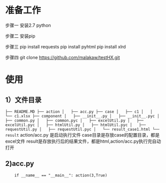 

# 准备工作 #

步骤一
安装2.7 python 

步骤二
安装pip

步骤三
pip install requests
pip install pyhtml
pip install xlrd


步骤四
 git clone https://github.com/malakaw/testHX.git


# 使用 #

## 1）文件目录 ##
`
├── README.MD
├── action
│   ├── acc.py
├── case
│   ├── c1
│   │   └── c1.xlsx
├── component
│   ├── __init__.py
│   ├── __init__.pyc
│   ├── common.py
│   ├── common.pyc
│   ├── excelUtil.py
│   ├── excelUtil.pyc
│   ├── htmlUtil.py
│   ├── htmlUtil.pyc
│   ├── requestUtil.py
│   ├── requestUtil.pyc
│   └── result_case1.html
└── result
`
action/acc.py 是启动执行文件
case目录是存放case的配置目录，都是excel文件
result是存放执行后的结果文件，都是html,action/acc.py执行完自动打开

## 2)acc.py ##
`    
if __name__ == "__main__":
    action(3,True)
`
